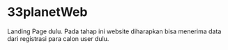 # 33planetWeb
Landing Page dulu. Pada tahap ini website diharapkan bisa menerima data dari registrasi para calon user dulu.
